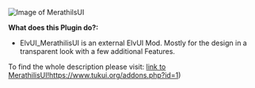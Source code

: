 ![Image of MerathilsUI](https://www.tukui.org/addons/Merathilis/1603027212/screenshot.png)

**What does this Plugin do?:**
* ElvUI_MerathilisUI is an external ElvUI Mod. Mostly for the design in a transparent look with a few additional Features.

To find the whole description please visit: [link to MerathilisUI!](http://google.com)https://www.tukui.org/addons.php?id=1)